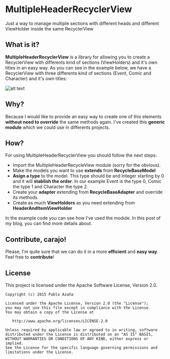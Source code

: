 MultipleHeaderRecyclerView
==============================
Just a way to manage multiple sections with different heads and different ViewHolder inside the same RecyclerView

What is it?
-------------
__MultipleHeaderRecyclerView__ is a library for allowing you to create a RecyclerView with differents kind of sections (ViewHolders) and it's own titles in an easy way. As you can see in the example below, we have a RecyclerView with three differents kind of sections (Event, Comic and Character) and it's own titles:


![alt text](https://github.com/pabloazana/marvelsample/raw/master/multipleheaderrecyclerview/doc/ezgif.com-video-to-gif.gif "MultipleHeaderRecyclerView example")

Why?
------
Because I would like to provide an easy way to create one of this elements __without need to override__ the same methods again. I've created this __generic module__ which we could use in differents projects.

How?
------
For using MultipleHeaderRecyclerView you should follow the next steps:

* Import the MultipleHeaderRecycleView module (sorry for the obvious).
* Make the models you want to use __extends__ from __RecycleBaseModel__
* __Asign a type__ to the model. This type should be and Integer starting by 0 and it will __stablish the order__. In our example Event is the type 0, Comic the type 1 and Character the type 2.
* Create your __adapter__ extending from __RecycleBaseAdapter__ and override its methods.
* Create as much __ViewHolders__ as you need extending from __HeaderAndItemViewHolder__

In the example code you can see how I've used the module. In this post of my blog, you can find more details about.

Contribute, carajo!
-------------------
Please, I'm quite sure that we can do it in a more __efficient__ and __easy way__. Feel free to __contribute__!

License
-------
This project is licensed under the Apache Software License, Version 2.0.

    Copyright (c) 2015 Pablo Azaña

    Licensed under the Apache License, Version 2.0 (the "License");
    you may not use this file except in compliance with the License.
    You may obtain a copy of the License at

       http://www.apache.org/licenses/LICENSE-2.0

    Unless required by applicable law or agreed to in writing, software
    distributed under the License is distributed on an "AS IS" BASIS,
    WITHOUT WARRANTIES OR CONDITIONS OF ANY KIND, either express or implied.
    See the License for the specific language governing permissions and
    limitations under the License.
